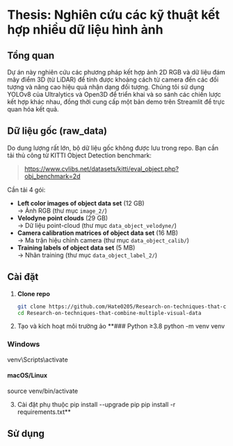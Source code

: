 # Thesis: Nghiên cứu các kỹ thuật kết hợp nhiều dữ liệu hình ảnh

## Tổng quan
Dự án này nghiên cứu các phương pháp kết hợp ảnh 2D RGB và dữ liệu đám mây điểm 3D (từ LiDAR) để tính được khoảng cách từ camera đến các đối tượng và nâng cao hiệu quả nhận dạng đối tượng. Chúng tôi sử dụng YOLOv8 của Ultralytics và Open3D để triển khai và so sánh các chiến lược kết hợp khác nhau, đồng thời cung cấp một bản demo trên Streamlit để trực quan hóa kết quả.

## Dữ liệu gốc (raw_data)

Do dung lượng rất lớn, bộ dữ liệu gốc không được lưu trong repo. Bạn cần tải thủ công từ KITTI Object Detection benchmark:

> https://www.cvlibs.net/datasets/kitti/eval_object.php?obj_benchmark=2d

Cần tải 4 gói:

- **Left color images of object data set** (12 GB)  
  → Ảnh RGB (thư mục `image_2/`)  
- **Velodyne point clouds** (29 GB)  
  → Dữ liệu point-cloud (thư mục `data_object_velodyne/`)  
- **Camera calibration matrices of object data set** (16 MB)  
  → Ma trận hiệu chỉnh camera (thư mục `data_object_calib/`)  
- **Training labels of object data set** (5 MB)  
  → Nhãn training (thư mục `data_object_label_2/`)


## Cài đặt

1. **Clone repo**  
   ```bash
   git clone https://github.com/Hate0205/Research-on-techniques-that-combine-multiple-visual-data.git
   cd Research-on-techniques-that-combine-multiple-visual-data

2. Tạo và kích hoạt môi trường ảo
**### Python ≥3.8
python -m venv venv

### Windows
venv\Scripts\activate

#### macOS/Linux
source venv/bin/activate

3. Cài đặt phụ thuộc
pip install --upgrade pip
pip install -r requirements.txt**

## Sử dụng 

